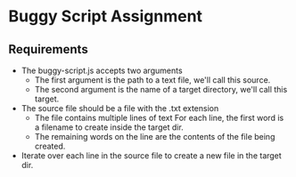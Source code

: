 # Buggy Script Assignment

## Requirements

- The buggy-script.js accepts two arguments
  - The first argument is the path to a text file, we'll call this source.
  - The second argument is the name of a target directory, we'll call this target.
- The source file should be a file with the .txt extension
  - The file contains multiple lines of text
    For each line, the first word is a filename to create inside the target dir.
  - The remaining words on the line are the contents of the file being created.
- Iterate over each line in the source file to create a new file in the target dir.
